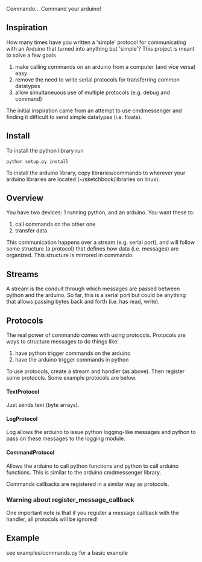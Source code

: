 Commando... Command your arduino!

## Inspiration

How many times have you written a 'simple' protocol for communicating with
an Arduino that turned into anything but 'simple'? This project is meant to
solve a few goals

1. make calling commands on an arduino from a computer (and vice versa) easy
2. remove the need to write serial protocols for transferring common datatypes
3. allow simultaneuous use of multiple protocols (e.g. debug and command)

The initial inspiration came from an attempt to use cmdmessenger and finding
it difficult to send simple datatypes (i.e. floats).


## Install

To install the python library run

```
python setup.py install
```

To install the arduino library, copy libraries/commando to wherever your
arduino libraries are located (~/sketchbook/libraries on linux).

## Overview

You have two devices: 1 running python, and an arduino. You want these to:

1. call commands on the other one
2. transfer data

This communication happens over a stream (e.g. serial port), and will follow
some structure (a protocol) that defines how data (i.e. messages) are
organized. This structure is mirrored in commando.

## Streams

A stream is the conduit through which messages are passed between python and
the arduino. So far, this is a serial port but could be anything that allows
passing bytes back and forth (i.e. has read, write).

## Protocols

The real power of commando comes with using protocols. Protocols are ways to
structure messages to do things like:

1. have python trigger commands on the arduino
2. have the arduino trigger commands in python

To use protocols, create a stream and handler (as above). Then register some
protocols. Some example protocols are below.

#### TextProtocol

Just sends text (byte arrays).

#### LogProtocol

Log allows the arduino to issue python logging-like messages and python
to pass on these messages to the logging module.

#### CommandProtocol

Allows the arduino to call python functions and python to call arduino
functions. This is similar to the arduino cmdmessenger library.

Commands callbacks are registered in a similar way as protocols.

### Warning about register\_message\_callback

One important note is that if you register a message callback with the handler,
all protocols will be ignored!

## Example

see examples/commands.py for a basic example
